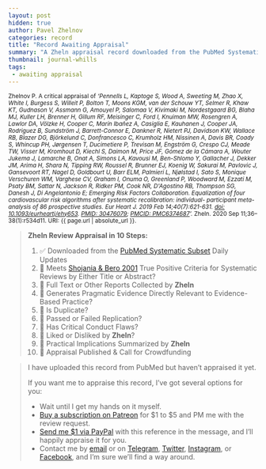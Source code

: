 ```yaml
---
layout: post
hidden: true
author: Pavel Zhelnov
categories: record
title: "Record Awaiting Appraisal"
summary: "A Zheln appraisal record downloaded from the PubMed Systematic Subset daily updates."
thumbnail: journal-whills
tags:
 - awaiting appraisal
---
```


<small id="citation">Zhelnov P. A critical appraisal of _‘Pennells L, Kaptoge S, Wood A, Sweeting M, Zhao X, White I, Burgess S, Willeit P, Bolton T, Moons KGM, van der Schouw YT, Selmer R, Khaw KT, Gudnason V, Assmann G, Amouyel P, Salomaa V, Kivimaki M, Nordestgaard BG, Blaha MJ, Kuller LH, Brenner H, Gillum RF, Meisinger C, Ford I, Knuiman MW, Rosengren A, Lawlor DA, Völzke H, Cooper C, Marín Ibañez A, Casiglia E, Kauhanen J, Cooper JA, Rodriguez B, Sundström J, Barrett-Connor E, Dankner R, Nietert PJ, Davidson KW, Wallace RB, Blazer DG, Björkelund C, Donfrancesco C, Krumholz HM, Nissinen A, Davis BR, Coady S, Whincup PH, Jørgensen T, Ducimetiere P, Trevisan M, Engström G, Crespo CJ, Meade TW, Visser M, Kromhout D, Kiechl S, Daimon M, Price JF, Gómez de la Cámara A, Wouter Jukema J, Lamarche B, Onat A, Simons LA, Kavousi M, Ben-Shlomo Y, Gallacher J, Dekker JM, Arima H, Shara N, Tipping RW, Roussel R, Brunner EJ, Koenig W, Sakurai M, Pavlovic J, Gansevoort RT, Nagel D, Goldbourt U, Barr ELM, Palmieri L, Njølstad I, Sato S, Monique Verschuren WM, Varghese CV, Graham I, Onuma O, Greenland P, Woodward M, Ezzati M, Psaty BM, Sattar N, Jackson R, Ridker PM, Cook NR, D'Agostino RB, Thompson SG, Danesh J, Di Angelantonio E; Emerging Risk Factors Collaboration. Equalization of four cardiovascular risk algorithms after systematic recalibration: individual- participant meta-analysis of 86 prospective studies. Eur Heart J. 2019 Feb 14;40(7):621-631. [doi: 10.1093/eurheartj/ehy653](https://doi.org/10.1093/eurheartj/ehy653). [PMID: 30476079](https://pubmed.gov/30476079); [PMCID: PMC6374687](https://ncbi.nlm.nih.gov/pmc/PMC6374687)’._ Zheln. 2020 Sep 11;36–38(1):r534d11. URI: {{ page.url | absolute_url }}.</small>

> **Zheln Review Appraisal in 10 Steps:**
>
> 1. ✅ Downloaded from the [PubMed Systematic Subset](https://github.com/p1m-ortho/qs-global-ortho-search-queries/blob/global-sr-query/README.md) Daily Updates
> 2. 🔄 Meets [Shojania & Bero 2001](https://www.researchgate.net/publication/11820967_Taking_Advantage_of_the_Explosion_of_Systematic_Reviews_An_Efficient_MEDLINE_Search_Strategy) True Positive Criteria for Systematic Reviews by Either Title or Abstract?
> 3. 🔄 Full Text or Other Reports Collected by **Zheln**
> 4. 🔄 Generates Pragmatic Evidence Directly Relevant to Evidence-Based Practice?
> 5. 🔄 Is Duplicate?
> 6. 🔄 Passed or Failed Replication?
> 7. 🔄 Has Critical Conduct Flaws?
> 8. 🔄 Liked or Disliked by **Zheln**?
> 9. 🔄 Practical Implications Summarized by **Zheln**
> 10. 🔄 Appraisal Published & Call for Crowdfunding

> I have uploaded this record from PubMed but haven’t appraised it yet.
>
> If you want me to appraise this record, I’ve got several options for you:
> * Wait until I get my hands on it myself.
> * [Buy a subscription on Patreon](https://patreon.com/zheln) for $1 to $5 and PM me with the review request.
> * [Send me $1 via PayPal](https://paypal.me/pjelnov) with this reference in the message, and I’ll happily appraise it for you.
> * Contact me by [email](mailto:pavel@zheln.com) or on [Telegram](https://t.me/drzhelnov), [Twitter](https://twitter.com/drzhelnov), [Instagram](https://instagram.com/igzheln), or [Facebook](https://facebook.com/drzhelnov), and I’m sure we’ll find a way around.
